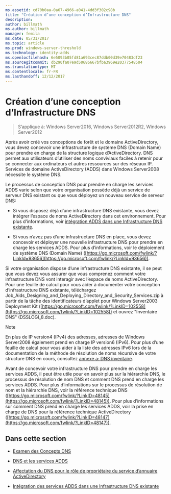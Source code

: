 ```yaml
---
ms.assetid: cd70b0aa-0a67-4966-a041-4dd3f302c98b
title: "Création d’une conception d’Infrastructure DNS"
description: 
author: billmath
ms.author: billmath
manager: femila
ms.date: 05/31/2017
ms.topic: article
ms.prod: windows-server-threshold
ms.technology: identity-adds
ms.openlocfilehash: 6e5093b05fd81a693cec87ddb00d39e70483df23
ms.sourcegitcommit: db290fa07e9d50686667bfba3969e20377548504
ms.translationtype: MT
ms.contentlocale: fr-FR
ms.lasthandoff: 12/12/2017
---
```

# <a name="creating-a-dns-infrastructure-design"></a>Création d’une conception d’Infrastructure DNS

>S’applique à: Windows Server2016, Windows Server2012R2, Windows Server2012

Après avoir créé vos conceptions de forêt et le domaine ActiveDirectory, vous devez concevoir une infrastructure de système DNS (Domain Name) pour prendre en charge de la structure logique d’ActiveDirectory. DNS permet aux utilisateurs d’utiliser des noms conviviaux faciles à retenir pour se connecter aux ordinateurs et autres ressources sur des réseaux IP. Services de domaine ActiveDirectory (ADDS) dans Windows Server2008 nécessite le système DNS.  
  
Le processus de conception DNS pour prendre en charge les services ADDS varie selon que votre organisation possède déjà un service de serveur DNS existant ou que vous déployez un nouveau service de serveur DNS:  
  
-   Si vous disposez déjà d’une infrastructure DNS existante, vous devez intégrer l’espace de noms ActiveDirectory dans cet environnement. Pour plus d’informations, voir [intégration ADDS dans une Infrastructure DNS existante](../../ad-ds/plan/Integrating-AD-DS-into-an-Existing-DNS-Infrastructure.md).  
  
-   Si vous n’avez pas d’une infrastructure DNS en place, vous devez concevoir et déployer une nouvelle infrastructure DNS pour prendre en charge les services ADDS. Pour plus d’informations, voir le déploiement de système DNS (Domain Name) ([https://go.microsoft.com/fwlink/?LinkId=93656](https://go.microsoft.com/fwlink/?LinkId=93656)).  
  
Si votre organisation dispose d’une infrastructure DNS existante, il se peut que vous devez vous assurer que vous comprenez comment votre infrastructure DNS vont interagir avec l’espace de noms ActiveDirectory. Pour une feuille de calcul pour vous aider à documenter votre conception d’infrastructure DNS existante, téléchargez Job_Aids_Designing_and_Deploying_Directory_and_Security_Services.zip à partir de la tâche des identificateurs d’applet pour Windows Server2003 Deployment Kit ([https://go.microsoft.com/fwlink/?LinkID=102558](https://go.microsoft.com/fwlink/?LinkID=102558)) et ouvrez "Inventaire DNS" (DSSLOGI_8.doc).  
  
> [!NOTE]  
> En plus de IP version4 (IPv4) des adresses, adresses de Windows Server2008 également prend en charge IP version6 (IPv6). Pour plus d’une feuille de calcul pour vous aider à la liste des adresses IPv6 lors de la documentation de la méthode de résolution de noms récursive de votre structure DNS en cours, consultez [annexe a: DNS inventaire](../../ad-ds/plan/Appendix-A--DNS-Inventory.md).  
  
Avant de concevoir votre infrastructure DNS pour prendre en charge les services ADDS, il peut être utile pour en savoir plus sur la hiérarchie DNS, le processus de résolution de nom DNS et comment DNS prend en charge les services ADDS. Pour plus d’informations sur le processus de résolution de nom et la hiérarchie DNS, voir la référence technique DNS ([https://go.microsoft.com/fwlink/?LinkID=48145](https://go.microsoft.com/fwlink/?LinkID=48145)). Pour plus d’informations sur comment DNS prend en charge les services ADDS, voir la prise en charge de DNS pour la référence technique ActiveDirectory ([https://go.microsoft.com/fwlink/?LinkID=48147](https://go.microsoft.com/fwlink/?LinkID=48147)).  
  
## <a name="in-this-section"></a>Dans cette section  
  
-   [Examen des Concepts DNS](../../ad-ds/plan/Reviewing-DNS-Concepts.md)  
  
-   [DNS et les services ADDS](../../ad-ds/plan/DNS-and-AD-DS.md)  
  
-   [Affectation du DNS pour le rôle de propriétaire du service d’annuaire ActiveDirectory](../../ad-ds/deploy/Assigning-the-DNS-for-AD-DS-Owner-Role.md)  
  
-   [Intégration des services ADDS dans une Infrastructure DNS existante](../../ad-ds/plan/../../ad-ds/plan/Integrating-AD-DS-into-an-Existing-DNS-Infrastructure.md)  
  


